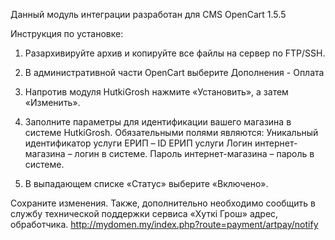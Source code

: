 Данный модуль интеграции разработан для CMS OpenCart  1.5.5

Инструкция по установке:
1.	Разархивируйте архив и копируйте все файлы на сервер по FTP/SSH.

2.	В административной части OpenCart  выберите Дополнения - Оплата

3.	Напротив модуля HutkiGrosh нажмите «Установить», а затем «Изменить».

4.	Заполните параметры для идентификации вашего магазина в системе HutkiGrosh. Обязательными полями являются:
    Уникальный идентификатор услуги ЕРИП – ID ЕРИП услуги
    Логин интернет-магазина – логин в системе.
    Пароль интернет-магазина – пароль в системе.

5. В выпадающем списке «Статус» выберите «Включено».

Сохраните изменения.
Также, дополнительно необходимо сообщить в службу технической поддержки сервиса «Хуткi Грош» адрес,  обработчика.
http://mydomen.my/index.php?route=payment/artpay/notify

